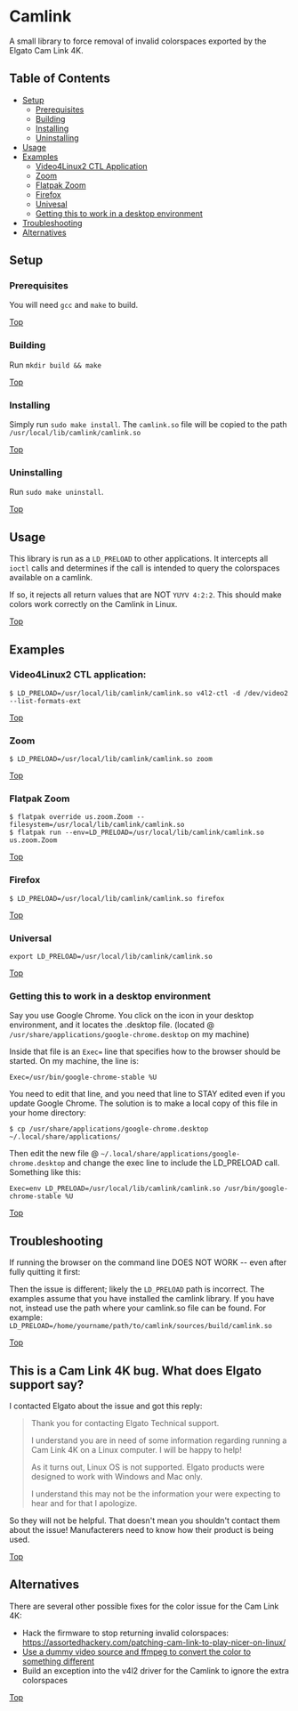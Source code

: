 # Camlink

A small library to force removal of invalid colorspaces exported by the Elgato Cam Link 4K.

## Table of Contents
- [Setup](#setup)
  - [Prerequisites](#prerequisites)
  - [Building](#building)
  - [Installing](#installing)
  - [Uninstalling](#uninstalling)
- [Usage](#usage)
- [Examples](#examples)
  - [Video4Linux2 CTL Application](#video4linux2-ctl-application)
  - [Zoom](#zoom)
  - [Flatpak Zoom](#flatpak-zoom)
  - [Firefox](#firefox)
  - [Univesal](#universal)
  - [Getting this to work in a desktop environment](#getting-this-to-work-in-a-desktop-environment)
- [Troubleshooting](#troubleshooting)
- [Alternatives](#alternatives)

## Setup

### Prerequisites

You will need `gcc` and `make` to build.

[Top][toc]

### Building

Run `mkdir build && make`

[Top][toc]

### Installing

Simply run `sudo make install`. The `camlink.so` file will be copied to the path `/usr/local/lib/camlink/camlink.so`

[Top][toc]

### Uninstalling

Run `sudo make uninstall`.

[Top][toc]

## Usage

This library is run as a `LD_PRELOAD` to other applications. It intercepts all `ioctl` calls
and determines if the call is intended to query the colorspaces available on a camlink.

If so, it rejects all return values that are NOT `YUYV 4:2:2`. This should make colors work
correctly on the Camlink in Linux.

[Top][toc]

## Examples

### Video4Linux2 CTL application:

```
$ LD_PRELOAD=/usr/local/lib/camlink/camlink.so v4l2-ctl -d /dev/video2 --list-formats-ext
```

[Top][toc]

### Zoom
```
$ LD_PRELOAD=/usr/local/lib/camlink/camlink.so zoom
```

[Top][toc]

### Flatpak Zoom
```
$ flatpak override us.zoom.Zoom --filesystem=/usr/local/lib/camlink/camlink.so
$ flatpak run --env=LD_PRELOAD=/usr/local/lib/camlink/camlink.so us.zoom.Zoom
```

[Top][toc]

### Firefox
```
$ LD_PRELOAD=/usr/local/lib/camlink/camlink.so firefox
```

[Top][toc]

### Universal
```
export LD_PRELOAD=/usr/local/lib/camlink/camlink.so
```

[Top][toc]

### Getting this to work in a desktop environment

Say you use Google Chrome. You click on the icon in your desktop environment, and it locates the .desktop file. (located @ `/usr/share/applications/google-chrome.desktop` on my machine)

Inside that file is an `Exec=` line that specifies how to the browser should be started. On my machine, the line is:

```
Exec=/usr/bin/google-chrome-stable %U
```

You need to edit that line, and you need that line to STAY edited even if you update Google Chrome. The solution is to make a local copy of this file in your home directory:

```
$ cp /usr/share/applications/google-chrome.desktop ~/.local/share/applications/
```

Then edit the new file @ `~/.local/share/applications/google-chrome.desktop` and change the exec line to include the LD\_PRELOAD call. Something like this:

```
Exec=env LD_PRELOAD=/usr/local/lib/camlink/camlink.so /usr/bin/google-chrome-stable %U 
```

[Top][toc]

## Troubleshooting
If running the browser on the command line DOES NOT WORK -- even after fully quitting it first:

Then the issue is different; likely the `LD_PRELOAD` path is incorrect. The examples assume that you have installed the camlink library. If you have not, instead use the path where your camlink.so file can be found. For example: `LD_PRELOAD=/home/yourname/path/to/camlink/sources/build/camlink.so`

[Top][toc]

## This is a Cam Link 4K bug. What does Elgato support say?

I contacted Elgato about the issue and got this reply:

> Thank you for contacting Elgato Technical support.
> 
> I understand you are in need of some information regarding running a Cam Link 4K on a Linux computer. I will be happy to help!
> 
> As it turns out, Linux OS is not supported. Elgato products were designed to work with Windows and Mac only. 
> 
> I understand this may not be the information your were expecting to hear and for that I apologize.

So they will not be helpful. That doesn't mean you shouldn't contact them about the issue! Manufacterers need to know how their product is being used.

[Top][toc]

## Alternatives

There are several other possible fixes for the color issue for the Cam Link 4K:

* Hack the firmware to stop returning invalid colorspaces: https://assortedhackery.com/patching-cam-link-to-play-nicer-on-linux/
* [Use a dummy video source and ffmpeg to convert the color to something different](https://www.reddit.com/r/linuxhardware/comments/dzqmvq/did_anyone_tried_an_elgato_cam_link_4k_on_gnulinux/fjdsx96/)
* Build an exception into the v4l2 driver for the Camlink to ignore the extra colorspaces

[Top][toc]

[toc]: #table-of-contents
